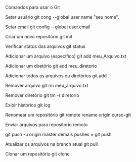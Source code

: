Comandos para usar o Git

Setar usuário
git cong --global user.name "seu nome".

Setar email 
git config --global user.email 

Criar um novo repositório 
git init

Verificar status dos arquivos
git status

Adicionar um arquivo (especifico)
git add meu_Arquivo.txt

Adicionar um diretório
git add meu_diretorio

Adicionar todos os arquivos  ou diretórios
git add .

Remover arquivo 
git rm meu_arquivo.txt

Remover diretório 
git tm -r diretorio

Exibir histórico
git log

Renomear um repositório
git remote rename origin curso-git

Enviar arquivos para repositório remoto

git push -u origin master
demais pushes = git push

Atualizar os arquivos na branch atual 
git pull

Clonar um repositório
git clone


